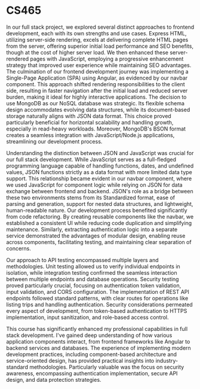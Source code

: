 # CS465

In our full stack project, we explored several distinct approaches to frontend development, each with its own strengths and use cases. Express HTML, utilizing server-side rendering, excels at delivering complete HTML pages from the server, offering superior initial load performance and SEO benefits, though at the cost of higher server load. We then enhanced these server-rendered pages with JavaScript, employing a progressive enhancement strategy that improved user experience while maintaining SEO advantages. The culmination of our frontend development journey was implementing a Single-Page Application (SPA) using Angular, as evidenced by our navbar component. This approach shifted rendering responsibilities to the client side, resulting in faster navigation after the initial load and reduced server burden, making it ideal for highly interactive applications.
The decision to use MongoDB as our NoSQL database was strategic. Its flexible schema design accommodates evolving data structures, while its document-based storage naturally aligns with JSON data format. This choice proved particularly beneficial for horizontal scalability and handling growth, especially in read-heavy workloads. Moreover, MongoDB's BSON format creates a seamless integration with JavaScript/Node.js applications, streamlining our development process.

Understanding the distinction between JSON and JavaScript was crucial for our full stack development. While JavaScript serves as a full-fledged programming language capable of handling functions, dates, and undefined values, JSON functions strictly as a data format with more limited data type support. This relationship became evident in our navbar component, where we used JavaScript for component logic while relying on JSON for data exchange between frontend and backend. JSON's role as a bridge between these two environments stems from its Standardized format, ease of parsing and generation, support for nested data structures, and lightweight, human-readable nature.
Our development process benefited significantly from code refactoring. By creating reusable components like the navbar, we established a consistent UI while reducing code duplication and simplifying maintenance. Similarly, extracting authentication logic into a separate service demonstrated the advantages of modular design, enabling reuse across components, facilitating testing, and maintaining clear separation of concerns.

Our approach to API testing encompassed multiple layers and methodologies. Unit testing allowed us to verify individual endpoints in isolation, while integration testing confirmed the seamless interaction between multiple endpoints and database operations. Security testing proved particularly crucial, focusing on authentication token validation, input validation, and CORS configuration. The implementation of REST API endpoints followed standard patterns, with clear routes for operations like listing trips and handling authentication. Security considerations permeated every aspect of development, from token-based authentication to HTTPS implementation, input sanitization, and role-based access control.

This course has significantly enhanced my professional capabilities in full stack development. I've gained deep understanding of how various application components interact, from frontend frameworks like Angular to backend services and databases. The experience of implementing modern development practices, including component-based architecture and service-oriented design, has provided practical insights into industry-standard methodologies. Particularly valuable was the focus on security awareness, encompassing authentication implementation, secure API design, and data protection strategies.
